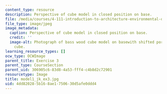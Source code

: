 ```yaml
---
content_type: resource
description: Perspective of cube model in closed position on base.
file: /media/courses/4-111-introduction-to-architecture-environmental-design-spring-2014/4dd820285b168ae1750630d5afe0ddd4_model1_jk_ex3.jpg
file_type: image/jpeg
image_metadata:
  caption: Perspective of cube model in closed position on base.
  credit: ''
  image-alt: Photograph of bass wood cube model on basewith shifted portions of the
    cube.
learning_resource_types: []
ocw_type: OCWImage
parent_title: Exercise 3
parent_type: CourseSection
parent_uid: 306905c6-83d8-4a53-fff4-c4b8d2c72901
resourcetype: Image
title: model1_jk_ex3.jpg
uid: 4dd82028-5b16-8ae1-7506-30d5afe0ddd4
---
```

